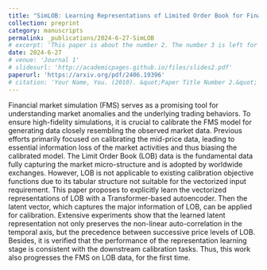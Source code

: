 ```yaml
---
title: "SimLOB: Learning Representations of Limited Order Book for Financial Market Simulation"
collection: preprint
category: manuscripts
permalink: _publications/2024-6-27-SimLOB
# excerpt: 'This paper is about the number 2. The number 3 is left for future work.'
date: 2024-6-27
# venue: 'Journal 1'
# slidesurl: 'http://academicpages.github.io/files/slides2.pdf'
paperurl: 'https://arxiv.org/pdf/2406.19396'
# citation: 'Your Name, You. (2010). &quot;Paper Title Number 2.&quot; <i>Journal 1</i>. 1(2).'
---
```


Financial market simulation (FMS) serves as a promising tool for understanding market anomalies and the underlying trading behaviors. To ensure high-fidelity simulations, it is crucial to calibrate the FMS model for generating data closely resembling the observed market data. Previous efforts primarily focused on calibrating the mid-price data, leading to essential information loss of the market activities and thus biasing the calibrated model. The Limit Order Book (LOB) data is the fundamental data fully capturing the market micro-structure and is adopted by worldwide exchanges. However, LOB is not applicable to existing calibration objective functions due to its tabular structure not suitable for the vectorized input requirement. This paper proposes to explicitly learn the vectorized representations of LOB with a Transformer-based autoencoder. Then the latent vector, which captures the major information of LOB, can be applied for calibration. Extensive experiments show that the learned latent representation not only preserves the non-linear auto-correlation in the temporal axis, but the precedence between successive price levels of LOB. Besides, it is verified that the performance of the representation learning stage is consistent with the downstream calibration tasks. Thus, this work also progresses the FMS on LOB data, for the first time.